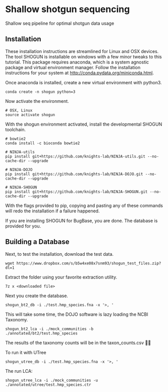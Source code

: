 Shallow shotgun sequencing
=======
Shallow seq pipeline for optimal shotgun data usage

## Installation
These installation instructions are streamlined for Linux and OSX devices. The tool SHOGUN is installable on windows with a few minor tweaks to this tutorial. This package requires anaconda, which is a system agnostic package and virtual environment manager. Follow the installation instructions for your system at <http://conda.pydata.org/miniconda.html>.

Once anaconda is installed, create a new virtual environment with python3.

```
conda create -n shogun python=3
```

Now activate the environment.

```
# OSX, Linux
source activate shogun
```

With the shogun environment activated, install the developmental SHOGUN toolchain.

```
# bowtie2
conda install -c bioconda bowtie2

# NINJA-utils
pip install git+https://github.com/knights-lab/NINJA-utils.git --no-cache-dir --upgrade

# NINJA-DOJO
pip install git+https://github.com/knights-lab/NINJA-DOJO.git --no-cache-dir --upgrade

# NINJA-SHOGUN
pip install git+https://github.com/knights-lab/NINJA-SHOGUN.git --no-cache-dir --upgrade
```


With the flags provided to pip, copying and pasting any of these commands will redo the installation if a failure happened.

If you are installing SHOGUN for BugBase, you are done. The database is provided for you.

## Building a Database

Next, to test the installation, download the test data.

```
wget https://www.dropbox.com/s/b5w4xe08x7snm93/shogun_test_files.zip?dl=1
```

Extract the folder using your favorite extraction utility.

```
7z x <downloaded file>
```

Next you create the database.

```
shogun_bt2_db -i ./test.hmp_species.fna -x '>, '
```

This will take some time, the DOJO software is lazy loading the NCBI Taxonomy.

```
shogun_bt2_lca -i ./mock_communities -b ./annotated/bt2/test.hmp_species
```

The results of the taxonomy counts will be in the taxon_counts.csv 🐱‍👤

To run it with UTree

```
shogun_utree_db -i ./test.hmp_species.fna -x '>, '
```


The run LCA:
```
shogun_utree_lca -i ./mock_communities -u ./annotated/utree/test.hmp_species.ctr
```
